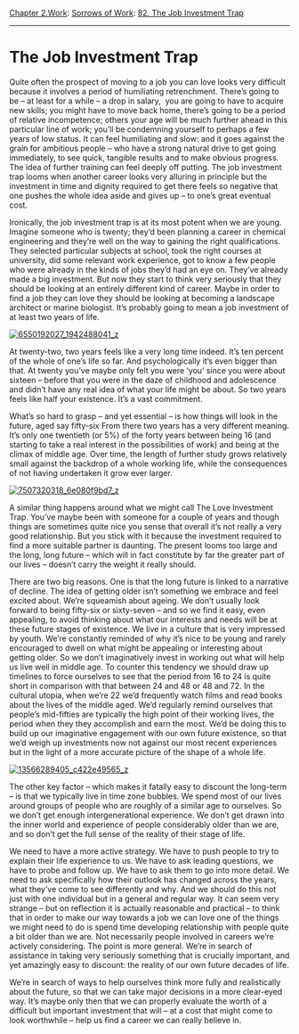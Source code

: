 [Chapter 2.Work](https://www.theschooloflife.com/thebookoflife/category/work/): [Sorrows of Work](https://www.theschooloflife.com/thebookoflife/category/work/sorrows-of-work/): [82. The Job Investment Trap](https://www.theschooloflife.com/thebookoflife/the-job-investment-trap/)

* * *

# The Job Investment Trap

Quite often the prospect of moving to a job you can love looks very difficult because it involves a period of humiliating retrenchment. There’s going to be – at least for a while – a drop in salary, &nbsp;you are going to have to acquire new skills; you might have to move back home, there’s going to be a period of relative incompetence; others your age will be much further ahead in this particular line of work; you’ll be condemning yourself to perhaps a few years of low status. It can feel humiliating and slow: and it goes against the grain for ambitious people – who have a strong natural drive to get going immediately, to see quick, tangible results and to make obvious progress. The idea of further training can feel deeply off putting. The job investment trap looms when another career looks very alluring in principle but the investment in time and dignity required to get there feels so negative that one pushes the whole idea aside and gives up – to one’s great eventual cost.

Ironically, the job investment trap is at its most potent when we are young. Imagine someone who is twenty; they’d been planning a career in chemical engineering and they’re well on the way to gaining the right qualifications. They selected particular subjects at school, took the right courses at university, did some relevant work experience, got to know a few people who were already in the kinds of jobs they’d had an eye on. They’ve already made a big investment. But now they start to think very seriously that they should be looking at an entirely different kind of career. Maybe in order to find a job they can love they should be looking at becoming a landscape architect or marine biologist. It’s probably going to mean a job investment of at least two years of life.

[![6550192027_1942488041_z](https://www.theschooloflife.com/thebookoflife/wp-content/uploads/2016/05/6550192027_1942488041_z.jpg)](http://www.thebookoflife.org/wp-content/uploads/2016/05/6550192027_1942488041_z.jpg)

At twenty-two, two years feels like a very long time indeed. It’s ten percent of the whole of one’s life so far. And psychologically it’s even bigger than that. At twenty you’ve maybe only felt you were ‘you’ since you were about sixteen – before that you were in the daze of childhood and adolescence and didn’t have any real idea of what your life might be about. So two years feels like half your existence. It’s a vast commitment.

What’s so hard to grasp – and yet essential – is how things will look in the future, aged say fifty-six From there two years has a very different meaning. It’s only one twentieth (or 5%) of the forty years between being 16 (and starting to take a real interest in the possibilities of work) and being at the climax of middle age. Over time, the length of further study grows relatively small against the backdrop of a whole working life, while the consequences of not having undertaken it grow ever larger. &nbsp;

[![7507320318_6e080f9bd7_z](https://www.theschooloflife.com/thebookoflife/wp-content/uploads/2016/05/7507320318_6e080f9bd7_z.jpg)](http://www.thebookoflife.org/wp-content/uploads/2016/05/7507320318_6e080f9bd7_z.jpg)

A similar thing happens around what we might call The Love Investment Trap. You’ve maybe been with someone for a couple of years and though things are sometimes quite nice you sense that overall it’s not really a very good relationship. But you stick with it because the investment required to find a more suitable partner is daunting. The present looms too large and the long, long future – which will in fact constitute by far the greater part of our lives – doesn’t carry the weight it really should.

There are two big reasons. One is that the long future is linked to a narrative of decline. The idea of getting older isn’t something we embrace and feel excited about. We’re squeamish about ageing. We don’t usually look forward to being fifty-six or sixty-seven – and so we find it easy, even appealing, to avoid thinking about what our interests and needs will be at these future stages of existence. We live in a culture that is very impressed by youth. We’re constantly reminded of why it’s nice to be young and rarely encouraged to dwell on what might be appealing or interesting about getting older. So we don’t imaginatively invest in working out what will help us live well in middle age. To counter this tendency we should draw up timelines to force ourselves to see that the period from 16 to 24 is quite short in comparison with that between 24 and 48 or 48 and 72. In the cultural utopia, when we’re 22 we’d frequently watch films and read books about the lives of the middle aged. We’d regularly remind ourselves that people’s mid-fifties are typically the high point of their working lives, the period when they they accomplish and earn the most. We’d be doing this to build up our imaginative engagement with our own future existence, so that we’d weigh up investments now not against our most recent experiences but in the light of a more accurate picture of the shape of a whole life.

[![13566289405_c422e49565_z](https://www.theschooloflife.com/thebookoflife/wp-content/uploads/2016/05/13566289405_c422e49565_z.jpg)](http://www.thebookoflife.org/wp-content/uploads/2016/05/13566289405_c422e49565_z.jpg)

The other key factor – which makes it fatally easy to discount the long-term – is that we typically live in time zone bubbles. We spend most of our lives around groups of people who are roughly of a similar age to ourselves. So we don’t get enough intergenerational experience. We don’t get drawn into the inner world and experience of people considerably older than we are, and so don’t get the full sense of the reality of their stage of life.

We need to have a more active strategy. We have to push people to try to explain their life experience to us. We have to ask leading questions, we have to probe and follow up. We have to ask them to go into more detail. We need to ask specifically how their outlook has changed across the years, what they’ve come to see differently and why. And we should do this not just with one individual but in a general and regular way. It can seem very strange – but on reflection it is actually reasonable and practical – to think that in order to make our way towards a job we can love one of the things we might need to do is spend time developing relationship with people quite a bit older than we are. Not necessarily people involved in careers we’re actively considering. The point is more general. We’re in search of assistance in taking very seriously something that is crucially important, and yet amazingly easy to discount: the reality of our own future decades of life.

We’re in search of ways to help ourselves think more fully and realistically about the future, so that we can take major decisions in a more clear-eyed way. It’s maybe only then that we can properly evaluate the worth of a difficult but important investment that will – at a cost that might come to look worthwhile – help us find a career we can really believe in.
